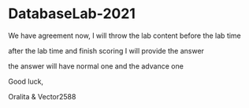 # DatabaseLab-2021
We have agreement now,
I will throw the lab content before the lab time

after the lab time and finish scoring I will provide the answer

the answer will have normal one and the advance one

Good luck, 

Oralita & Vector2588
